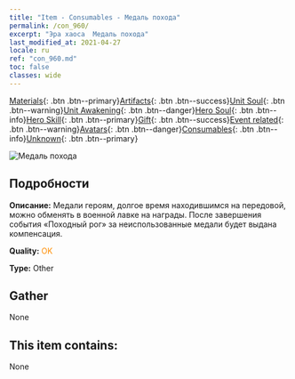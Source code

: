```yaml
---
title: "Item - Consumables - Медаль похода"
permalink: /con_960/
excerpt: "Эра хаоса  Медаль похода"
last_modified_at: 2021-04-27
locale: ru
ref: "con_960.md"
toc: false
classes: wide
---
```

 [Materials](/ItemsRU/){: .btn .btn--primary}[Artifacts](/ItemsRU/Artifacts/){: .btn .btn--success}[Unit Soul](/ItemsRU/UnitSoul/){: .btn .btn--warning}[Unit Awakening](/ItemsRU/UnitAwakening/){: .btn .btn--danger}[Hero Soul](/ItemsRU/HeroSoul/){: .btn .btn--info}[Hero Skill](/ItemsRU/HeroSkill/){: .btn .btn--primary}[Gift](/ItemsRU/Gift/){: .btn .btn--success}[Event related](/ItemsRU/Events/){: .btn .btn--warning}[Avatars](/ItemsRU/Avatars/){: .btn .btn--danger}[Consumables](/ItemsRU/Consumables/){: .btn .btn--info}[Unknown](/ItemsRU/Unknown/){: .btn .btn--primary}

 ![Медаль похода](/images/t/i_40055.png)

## Подробности
 **Описание:** Медали героям, долгое время находившимся на передовой, можно обменять в военной лавке на награды. После завершения события «Походный рог» за неиспользованные медали будет выдана компенсация.

 **Quality:** <span style="color: #FF8C00">OK</span>

 **Type:** Other

## Gather

  None

## This item contains:

  None

